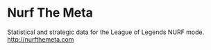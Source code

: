 # Nurf The Meta
Statistical and strategic data for the League of Legends NURF mode. http://nurfthemeta.com

